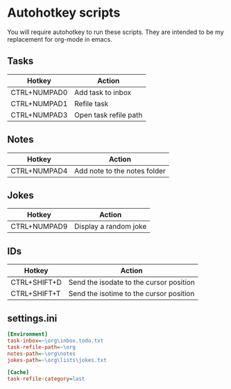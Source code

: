 # Autohotkey scripts

You will require autohotkey to run these scripts.
They are intended to be my replacement for org-mode in emacs.

## Tasks

| Hotkey | Action |
| --- | --- |
|CTRL+NUMPAD0|Add task to inbox|
|CTRL+NUMPAD1|Refile task|
|CTRL+NUMPAD3|Open task refile path|

## Notes

| Hotkey | Action |
| --- | --- |
|CTRL+NUMPAD4|Add note to the notes folder|

## Jokes

| Hotkey | Action |
| --- | --- |
|CTRL+NUMPAD9|Display a random joke|

## IDs

| Hotkey | Action |
| --- | --- |
|CTRL+SHIFT+D|Send the isodate to the cursor position|
|CTRL+SHIFT+T|Send the isotime to the cursor position|

## settings.ini

```ini
[Environment]
task-inbox=~\org\inbox.todo.txt
task-refile-path=~\org
notes-path=~\org\notes
jokes-path=~\org\lists\jokes.txt

[Cache] 
task-refile-category=last
```
